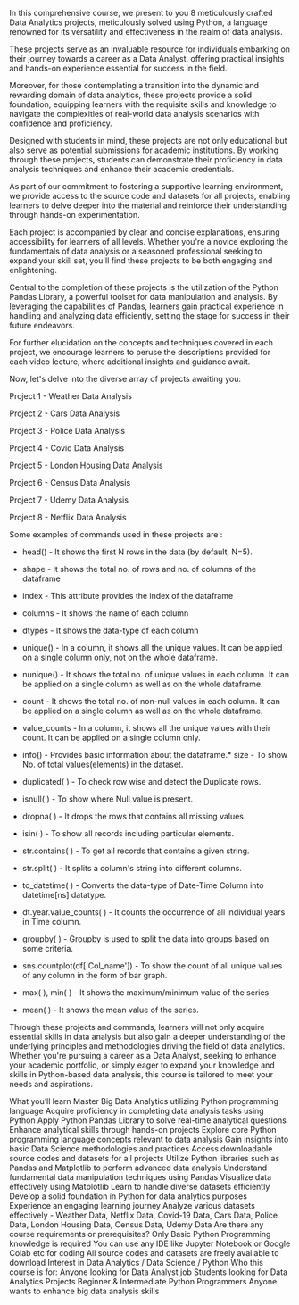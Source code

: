 
In this comprehensive course, we present to you 8 meticulously crafted Data Analytics projects, meticulously solved using Python, a language renowned for its versatility and effectiveness in the realm of data analysis.

These projects serve as an invaluable resource for individuals embarking on their journey towards a career as a Data Analyst, offering practical insights and hands-on experience essential for success in the field.

Moreover, for those contemplating a transition into the dynamic and rewarding domain of data analytics, these projects provide a solid foundation, equipping learners with the requisite skills and knowledge to navigate the complexities of real-world data analysis scenarios with confidence and proficiency.

Designed with students in mind, these projects are not only educational but also serve as potential submissions for academic institutions. By working through these projects, students can demonstrate their proficiency in data analysis techniques and enhance their academic credentials.

As part of our commitment to fostering a supportive learning environment, we provide access to the source code and datasets for all projects, enabling learners to delve deeper into the material and reinforce their understanding through hands-on experimentation.

Each project is accompanied by clear and concise explanations, ensuring accessibility for learners of all levels. Whether you're a novice exploring the fundamentals of data analysis or a seasoned professional seeking to expand your skill set, you'll find these projects to be both engaging and enlightening.

Central to the completion of these projects is the utilization of the Python Pandas Library, a powerful toolset for data manipulation and analysis. By leveraging the capabilities of Pandas, learners gain practical experience in handling and analyzing data efficiently, setting the stage for success in their future endeavors.

For further elucidation on the concepts and techniques covered in each project, we encourage learners to peruse the descriptions provided for each video lecture, where additional insights and guidance await.



Now, let's delve into the diverse array of projects awaiting you:

Project 1 - Weather Data Analysis

Project 2 - Cars Data Analysis

Project 3 - Police Data Analysis

Project 4 - Covid Data Analysis

Project 5 - London Housing Data Analysis

Project 6 - Census Data Analysis

Project 7 - Udemy Data Analysis

Project 8 - Netflix Data Analysis



Some examples of commands used in these projects are :

* head() - It shows the first N rows in the data (by default, N=5).

* shape - It shows the total no. of rows and no. of columns of the dataframe

* index - This attribute provides the index of the dataframe

* columns - It shows the name of each column

* dtypes - It shows the data-type of each column

* unique() - In a column, it shows all the unique values. It can be applied on a single column only, not on the whole dataframe.

* nunique() - It shows the total no. of unique values in each column. It can be applied on a single column as well as on the whole dataframe.

* count - It shows the total no. of non-null values in each column. It can be applied on a single column as well as on the whole dataframe.

* value_counts - In a column, it shows all the unique values with their count. It can be applied on a single column only.

* info() - Provides basic information about the dataframe.* size - To show No. of total values(elements) in the dataset.

* duplicated( ) - To check row wise and detect the Duplicate rows.

* isnull( ) - To show where Null value is present.

* dropna( ) - It drops the rows that contains all missing values.

* isin( ) - To show all records including particular elements.

* str.contains( ) - To get all records that contains a given string.

* str.split( ) - It splits a column's string into different columns.

* to_datetime( ) - Converts the data-type of Date-Time Column into datetime[ns] datatype.

* dt.year.value_counts( ) - It counts the occurrence of all individual years in Time column.

* groupby( ) - Groupby is used to split the data into groups based on some criteria.

* sns.countplot(df['Col_name']) - To show the count of all unique values of any column in the form of bar graph.

* max( ), min( ) - It shows the maximum/minimum value of the series

* mean( ) - It shows the mean value of the series.



Through these projects and commands, learners will not only acquire essential skills in data analysis but also gain a deeper understanding of the underlying principles and methodologies driving the field of data analytics. Whether you're pursuing a career as a Data Analyst, seeking to enhance your academic portfolio, or simply eager to expand your knowledge and skills in Python-based data analysis, this course is tailored to meet your needs and aspirations.

What you’ll learn
Master Big Data Analytics utilizing Python programming language
Acquire proficiency in completing data analysis tasks using Python
Apply Python Pandas Library to solve real-time analytical questions
Enhance analytical skills through hands-on projects
Explore core Python programming language concepts relevant to data analysis
Gain insights into basic Data Science methodologies and practices
Access downloadable source codes and datasets for all projects
Utilize Python libraries such as Pandas and Matplotlib to perform advanced data analysis
Understand fundamental data manipulation techniques using Pandas
Visualize data effectively using Matplotlib
Learn to handle diverse datasets efficiently
Develop a solid foundation in Python for data analytics purposes
Experience an engaging learning journey
Analyze various datasets effectively - Weather Data, Netflix Data, Covid-19 Data, Cars Data, Police Data, London Housing Data, Census Data, Udemy Data
Are there any course requirements or prerequisites?
Only Basic Python Programming knowledge is required
You can use any IDE like Jupyter Notebook or Google Colab etc for coding
All source codes and datasets are freely available to download
Interest in Data Analytics / Data Science / Python
Who this course is for:
Anyone looking for Data Analyst job
Students looking for Data Analytics Projects
Beginner & Intermediate Python Programmers
Anyone wants to enhance big data analysis skills
